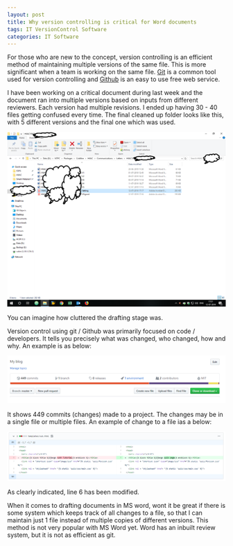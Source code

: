 ```yaml
---
layout: post
title: Why version controlling is critical for Word documents
tags: IT VersionControl Software
categories: IT Software
---
```


For those who are new to the concept, version controlling is an efficient method of maintaining multiple versions of the same file. This is more significant when a team is working on the same file. [Git](https://git-scm.com/) is a common tool used for version controlling and [Github](https://github.com/) is an easy to use free web service.  

I have been working on a critical document during last week and the document ran into multiple versions based on inputs from different reviewers. Each version had multiple revisions. I ended up having 30 - 40 files getting confused every time. The final cleaned up folder looks like this, with 5 different versions and the final one which was used.

![VC_word](/assets/media/version/Version_control.png)

You can imagine how cluttered the drafting stage was.

Version control using git / Github was primarily focused on code / developers. It tells you precisely what was changed, who changed, how and why. An example is as below:

![VC_git](/assets/media/version/Version_control_example.png)

It shows 449 commits (changes) made to a project. The changes may be in a single file or multiple files. An example of change to a file ias a below:

![VC_demo](/assets/media/version/Version_control_demo.png)

As clearly indicated, line 6 has been modified.

When it comes to drafting documents in MS word, wont it be great if there is some system which keeps track of all changes to a file, so that I can maintain just 1 file instead of multiple copies of different versions. This method is not very popular with MS Word yet. Word has an inbuilt review system, but it is not as efficient as git.
